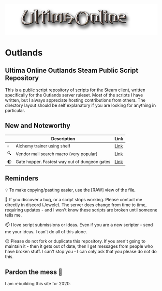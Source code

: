 ![Ultima Online](/Banner.png?raw=true "Title")

# Outlands
## Ultima Online Outlands Steam Public Script Repository

This is a public script repository of scripts for the Steam client, written specifically for the Outlands server ruleset. Most of the scripts I have written, but I always appreciate hosting contributions from others. The directory layout should be self explanatory if you are looking for anything in particular.

## New and Noteworthy
|| Description | Link
| --- | --- | --- |
|:droplet:| Alchemy trainer using shelf  |[Link](https://raw.githubusercontent.com/gmccord333/UOOutlands/master/Skills/Alchemy%20(Shelf).txt)
|:mag:| Vendor mall search macro (very popular)  |[Link](https://raw.githubusercontent.com/gmccord333/UOOutlands/master/Utility/VendorMall.txt)
|:first_quarter_moon:| Gate hopper. Fastest way out of dungeon gates |[Link](https://raw.githubusercontent.com/gmccord333/UOOutlands/master/Utility/GateHopper.txt)






## Reminders

:bulb: To make copying/pasting easier, use the [RAW] view of the file. 

:bug: If you discover a bug, or a script stops working. Please contact me directly in discord (Jewele). The server does change from time to time, requiring updates - and I won't know these scripts are broken until someone tells me.

:mailbox: I love script submissions or ideas. Even if you are a new scripter - send me your ideas. I can't do all of this alone.

:unamused: Please do not fork or duplicate this repository. If you aren't going to maintain it - then it gets out of date, then I get messages from people who have broken stuff. I can't stop you - I can only ask that you please do not do this.

## Pardon the mess :construction: 

I am rebuilding this site for 2020.
